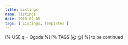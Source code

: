 ```yaml
---
title: Listings
name: listings
date: 2018-02-05
tags: [ Listings, Templates ]
---
```

[% USE q = Qgoda %]
[% TAGS [@ @] %]
to be continued
